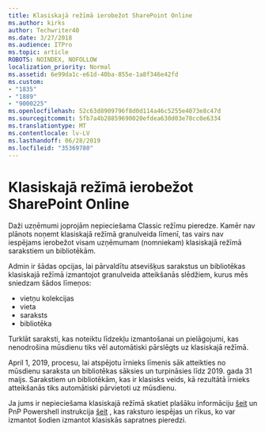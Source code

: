 ```yaml
---
title: Klasiskajā režīmā ierobežot SharePoint Online
ms.author: kirks
author: Techwriter40
ms.date: 3/27/2018
ms.audience: ITPro
ms.topic: article
ROBOTS: NOINDEX, NOFOLLOW
localization_priority: Normal
ms.assetid: 6e99da1c-e61d-40ba-855e-1a8f346e42fd
ms.custom:
- "1835"
- "1889"
- "9000225"
ms.openlocfilehash: 52c63d8909796f8d0d114a46c5255e4073e8c47d
ms.sourcegitcommit: 5fb7a4b28859690020efdea630d03e70cc0e6334
ms.translationtype: MT
ms.contentlocale: lv-LV
ms.lasthandoff: 06/28/2019
ms.locfileid: "35369780"
---
```

# <a name="restrict-sharepoint-online-to-classic-mode"></a>Klasiskajā režīmā ierobežot SharePoint Online

Daži uzņēmumi joprojām nepieciešama Classic režīmu pieredze. Kamēr nav plānots noņemt klasiskajā režīmā granulveida līmenī, tas vairs nav iespējams ierobežot visam uzņēmumam (nomniekam) klasiskajā režīmā sarakstiem un bibliotēkām.

Admin ir šādas opcijas, lai pārvaldītu atsevišķus sarakstus un bibliotēkas klasiskajā režīmā izmantojot granulveida atteikšanās slēdžiem, kurus mēs sniedzam šādos līmeņos:

- vietņu kolekcijas
- vieta
- saraksts
- bibliotēka

Turklāt saraksti, kas noteiktu līdzekļu izmantošanai un pielāgojumi, kas nenodrošina mūsdienu tiks vēl automātiski pārslēgts uz klasiskajā režīmā.

April 1, 2019, procesu, lai atspējotu īrnieks līmenis sāk atteikties no mūsdienu saraksta un bibliotēkas sāksies un turpināsies līdz 2019. gada 31 maijs.  Sarakstiem un bibliotēkām, kas ir klasisks veids, kā rezultātā īrnieks atteikšanās tiks automātiski pārvietoti uz mūsdienu.

Ja jums ir nepieciešama klasiskajā režīmā skatiet plašāku informāciju [šeit](https://techcommunity.microsoft.com/t5/Microsoft-SharePoint-Blog/Delivering-SharePoint-modern-experiences/ba-p/315023) un PnP Powershell instrukcija [šeit](https://docs.microsoft.com/sharepoint/dev/transform/modernize-userinterface-lists-and-libraries-optout) , kas raksturo iespējas un rīkus, ko var izmantot šodien izmantot klasiskās sapratnes pieredzi.
